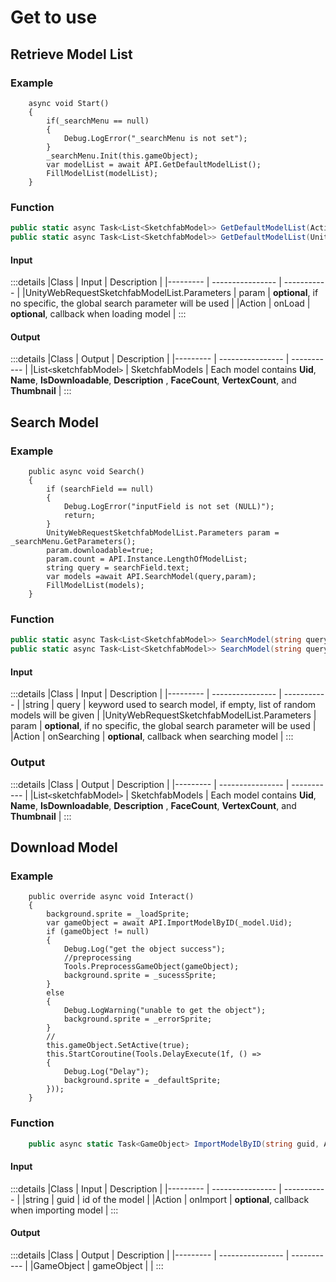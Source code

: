 # Get to use

## Retrieve Model List

### Example

```csharp{8}
    async void Start()
    {
        if(_searchMenu == null)
        {
            Debug.LogError("_searchMenu is not set");
        }
        _searchMenu.Init(this.gameObject);
        var modelList = await API.GetDefaultModelList();
        FillModelList(modelList);
    }
```
### Function 

```csharp
public static async Task<List<SketchfabModel>> GetDefaultModelList(Action OnLoading=null);
public static async Task<List<SketchfabModel>> GetDefaultModelList(UnityWebRequestSketchfabModelList.Parameters param, Action OnLoading = null);
```

#### Input

:::details
|Class                                        | Input            | Description              |
|---------                                    | ---------------- | -----------              |
|UnityWebRequestSketchfabModelList.Parameters | param      | **optional**, if no specific, the global search parameter will be used |
|Action                                       | onLoad           | **optional**, callback when loading model |
:::

#### Output

:::details
|Class                    | Output           | Description              |
|---------                | ---------------- | -----------              |
|List`<`sketchfabModel`>` | SketchfabModels  | Each model contains **Uid**, **Name**, **IsDownloadable**, **Description** , **FaceCount**, **VertexCount**, and **Thumbnail** |
:::


## Search Model

### Example

```csharp{12}
    public async void Search()
    {
        if (searchField == null)
        {
            Debug.LogError("inputField is not set (NULL)");
            return;
        }
        UnityWebRequestSketchfabModelList.Parameters param = _searchMenu.GetParameters();
        param.downloadable=true;
        param.count = API.Instance.LengthOfModelList;
        string query = searchField.text;
        var models =await API.SearchModel(query,param);
        FillModelList(models);
    }
```
### Function 

```csharp
public static async Task<List<SketchfabModel>> SearchModel(string query,Action OnSearching=null);
public static async Task<List<SketchfabModel>> SearchModel(string query, UnityWebRequestSketchfabModelList.Parameters param, Action OnSearching = null);
```

#### Input

:::details
|Class                                        | Input            | Description              |
|---------                                    | ---------------- | -----------              |
|string                                       | query           | keyword used to search model, if empty, list of random models will be given |
|UnityWebRequestSketchfabModelList.Parameters | param            | **optional**, if no specific, the global search parameter will be used |
|Action                                       | onSearching      | **optional**, callback when searching model |
:::

### Output

:::details
|Class                                        | Output            | Description              |
|---------                                    | ---------------- | -----------              |
|List`<`sketchfabModel`>`                     | SketchfabModels  | Each model contains **Uid**, **Name**, **IsDownloadable**, **Description** , **FaceCount**, **VertexCount**, and **Thumbnail** |
:::



## Download Model

### Example

```csharp{4}
    public override async void Interact()
    {
        background.sprite = _loadSprite;
        var gameObject = await API.ImportModelByID(_model.Uid);
        if (gameObject != null)
        {
            Debug.Log("get the object success");
            //preprocessing
            Tools.PreprocessGameObject(gameObject);
            background.sprite = _sucessSprite;
        }
        else
        {
            Debug.LogWarning("unable to get the object");
            background.sprite = _errorSprite;
        }
        //
        this.gameObject.SetActive(true);
        this.StartCoroutine(Tools.DelayExecute(1f, () =>
        {
            Debug.Log("Delay");
            background.sprite = _defaultSprite;
        }));
    }
```
### Function

``` csharp
    public async static Task<GameObject> ImportModelByID(string guid, Action OnImporting =null);
```
#### Input

:::details
|Class                                        | Input            | Description              |
|---------                                    | ---------------- | -----------              |
|string                                       | guid             | id of the model          |
|Action                                       | onImport         | **optional**, callback when importing model |
:::

#### Output

:::details
|Class                                        | Output            | Description              |
|---------                                    | ----------------  | -----------              |
|GameObject                                   | gameObject        |                          |
:::


